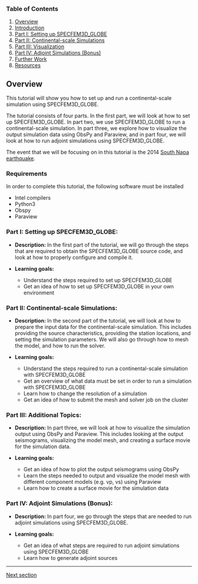
### Table of Contents
1. [Overview](/index.md)
2. [Introduction](/intro_specfem.md)
3. [Part I: Setting up SPECFEM3D_GLOBE](/setup_specfem3d.md)
4. [Part II: Continental-scale Simulations](/prepare_data.md)
5. [Part III: Visualization](/vis_seismo.md)
6. [Part IV: Adjoint Simulations (Bonus)](/run_adj_solver.md)
7. [Further Work](/further_work.md)
8. [Resources](resources.md)


## Overview

This tutorial will show you how to set up and run a continental-scale
simulation using SPECFEM3D_GLOBE.

The tutorial consists of four parts. In the first part, we will look at how to
set up SPECFEM3D_GLOBE. In part two, we use SPECFEM3D_GLOBE to run a
continental-scale simulation. In part three, we explore how to visualize the
output simulation data using ObsPy and Paraview, and in part four, we will look 
at how to run adjoint simulations using SPECFEM3D_GLOBE.

The event that we will be focusing on in this tutorial is the 2014 [South Napa
earthquake](https://en.wikipedia.org/wiki/2014_South_Napa_earthquake).


### Requirements
In order to complete this tutorial, the following software must be installed
* Intel compilers
* Python3
* Obspy
* Paraview

### Part I: Setting up SPECFEM3D_GLOBE: 

* **Description:** In the first part of the tutorial, we will go through the steps
  that are required to obtain the SPECFEM3D_GLOBE source code, and look at how
  to properly configure and compile it.

* **Learning goals:**
    * Understand the steps required to set up SPECFEM3D_GLOBE
    * Get an idea of how to set up SPECFEM3D_GLOBE in your own environment


### Part II: Continental-scale Simulations:

* **Description:** In the second part of the tutorial, we will look at how to prepare
  the input data for the continental-scale simulation. This includes providing
  the source characteristics, providing the station locations, and setting the
  simulation parameters. We will also go through how to mesh the model, and how
  to run the solver.

* **Learning goals:**
    * Understand the steps required to run a continental-scale simulation with SPECFEM3D_GLOBE
    * Get an overview of what data must be set in order to run a simulation with SPECFEM3D_GLOBE
    * Learn how to change the resolution of a simulation
    * Get an idea of how to submit the mesh and solver job on the cluster


### Part III: Additional Topics:

* **Description:** In part three, we will look at how to visualize the
  simulation output using ObsPy and Paraview. This includes looking at the
  output seismograms, visualizing the model mesh, and creating a surface movie
  for the simulation data.

* **Learning goals:**
    * Get an idea of how to plot the output seismograms using ObsPy
    * Learn the steps needed to output and visualize the model mesh with
      different component models (e.g. vp, vs) using Paraview
    * Learn how to create a surface movie for the simulation data


### Part IV: Adjoint Simulations (Bonus):

* **Description:** In part four, we go through the steps that are needed to run
  adjoint simulations using SPECFEM3D_GLOBE.

* **Learning goals:**
    * Get an idea of what steps are required to run adjoint simulations using
      SPECFEM3D_GLOBE
    * Learn how to generate adjoint sources


---

[Next section](/intro_specfem.md)
